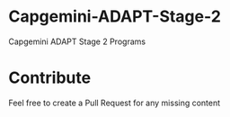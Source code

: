 # Capgemini-ADAPT-Stage-2
Capgemini ADAPT Stage 2 Programs

# Contribute
Feel free to create a Pull Request for any missing content
